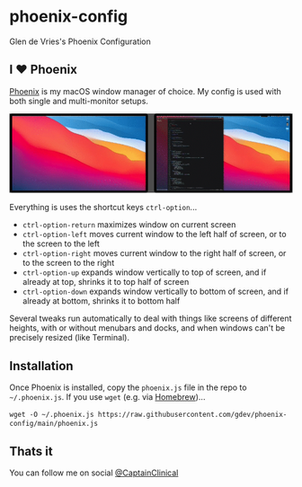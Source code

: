 # phoenix-config
Glen de Vries's Phoenix Configuration

## I ❤️ Phoenix

[Phoenix](https://github.com/azamuddin/phoenix) is my macOS window manager of choice. My config is used with both single and multi-monitor setups.

![Screenshot](MultiMonitorDemo.gif)

Everything is uses the shortcut keys `ctrl-option`...

* `ctrl-option-return` maximizes window on current screen
* `ctrl-option-left` moves current window to the left half of screen, or to the screen to the left 
* `ctrl-option-right` moves current window to the right half of screen, or to the screen to the right 
* `ctrl-option-up` expands window vertically to top of screen, and if already at top, shrinks it to top half of screen
* `ctrl-option-down` expands window vertically to bottom of screen, and if already at bottom, shrinks it to bottom half

Several tweaks run automatically to deal with things like screens of different heights, with or without menubars and docks, and when windows can't be precisely resized (like Terminal).

## Installation

Once Phoenix is installed, copy the `phoenix.js` file in the repo to `~/.phoenix.js`. If you use `wget` (e.g. via [Homebrew](https://brew.sh))... 

	wget -O ~/.phoenix.js https://raw.githubusercontent.com/gdev/phoenix-config/main/phoenix.js
	
## Thats it

You can follow me on social [@CaptainClinical](https://twitter.com/CaptainClinical)
